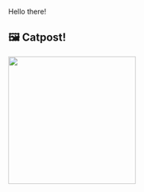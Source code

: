 Hello there!



## 🖼️ Catpost!

<sub>
    <img src="https://cdn2.thecatapi.com/images/iIYerDEzc.jpg" height="256">
</sub>

